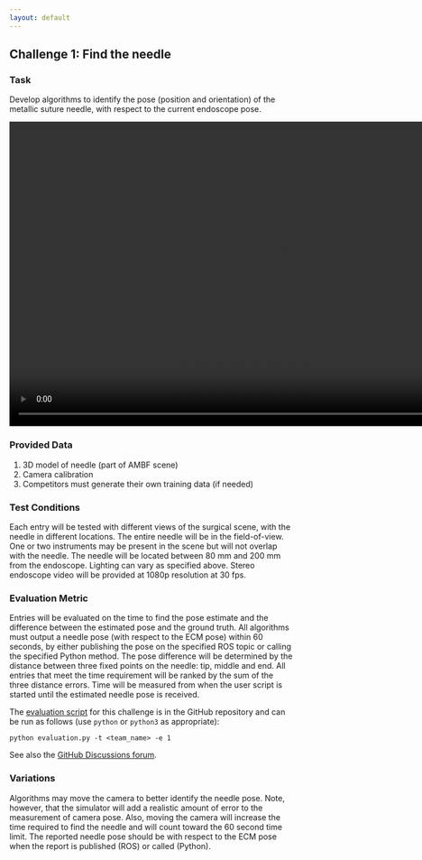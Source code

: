 ```yaml
---
layout: default
---
```


## Challenge 1: Find the needle

### Task

Develop algorithms to identify the pose (position and orientation) of the metallic suture
needle, with respect to the current endoscope pose.

<video width="960" height="540" autoplay muted loop>
  <source type="video/mp4" src="/surgical-robotics-challenge-2021/task1_clip.mp4">
Your browser does not support the video tag.
</video>

### Provided Data

1. 3D model of needle (part of AMBF scene)
2. Camera calibration
3. Competitors must generate their own training data (if needed)

### Test Conditions

Each entry will be tested with different views of the surgical scene, with the
needle in different locations. The entire needle will be in the field-of-view. One or two
instruments may be present in the scene but will not overlap with the needle. The needle will be
located between 80 mm and 200 mm from the endoscope. Lighting can vary as specified above.
Stereo endoscope video will be provided at 1080p resolution at 30 fps.


### Evaluation Metric

Entries will be evaluated on the time to find the pose estimate and the
difference between the estimated pose and the ground truth. All algorithms must output a needle
pose (with respect to the ECM pose) within 60 seconds, by either publishing the pose on the
specified ROS topic or calling the specified Python method.
The pose difference will be determined by the distance between three fixed
points on the needle: tip, middle and end. All entries that meet the time requirement will be
ranked by the sum of the three distance errors.
Time will be measured from when the user script is started until the estimated needle pose is received.

The [evaluation script](https://github.com/surgical-robotics-ai/surgical_robotics_challenge/blob/master/scripts/surgical_robotics_challenge/evaluation/evaluation.py) for this challenge is in the GitHub repository and can be run as follows (use `python` or `python3` as appropriate):

```
python evaluation.py -t <team_name> -e 1
```

See also the [GitHub Discussions forum](https://github.com/surgical-robotics-ai/surgical_robotics_challenge/discussions/50).

### Variations

Algorithms may move the camera to better identify the needle pose. Note, however,
that the simulator will add a realistic amount of error to the measurement of camera pose. Also,
moving the camera will increase the time required to find the needle and will count toward the 60
second time limit. The reported needle pose should be with respect to the ECM pose when the report
is published (ROS) or called (Python).
